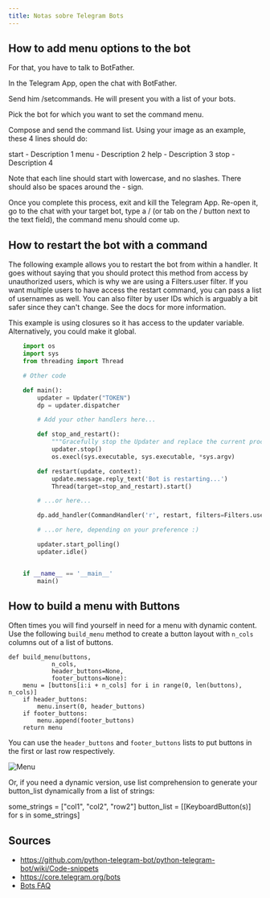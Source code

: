 ```yaml
---
title: Notas sobre Telegram Bots
---
```


## How to add menu options to the bot

For that, you have to talk to BotFather.

In the Telegram App, open the chat with BotFather.

Send him /setcommands. He will present you with a list of your bots.

Pick the bot for which you want to set the command menu.

Compose and send the command list. Using your image as an example, these 4 lines should do:

start - Description 1
menu - Description 2
help - Description 3
stop - Description 4

Note that each line should start with lowercase, and no slashes. There should also be spaces around the - sign.

Once you complete this process, exit and kill the Telegram App. Re-open it, go to the chat with your target bot, type a / (or tab on the / button next to the text field), the command menu should come up.


## How to restart the bot with a command

The following example allows you to restart the bot from within a handler. It goes without saying
that you should protect this method from access by unauthorized users, which is why we are using a
Filters.user filter. If you want multiple users to have access the restart command, you can pass a
list of usernames as well. You can also filter by user IDs which is arguably a bit safer since they
can't change. See the docs for more information.

This example is using closures so it has access to the updater variable. Alternatively, you could
make it global.

```Python
    import os
    import sys
    from threading import Thread

    # Other code

    def main():
        updater = Updater("TOKEN")
        dp = updater.dispatcher

        # Add your other handlers here...

        def stop_and_restart():
            """Gracefully stop the Updater and replace the current process with a new one"""
            updater.stop()
            os.execl(sys.executable, sys.executable, *sys.argv)

        def restart(update, context):
            update.message.reply_text('Bot is restarting...')
            Thread(target=stop_and_restart).start()

        # ...or here...

        dp.add_handler(CommandHandler('r', restart, filters=Filters.user(username='@jh0ker')))

        # ...or here, depending on your preference :)

        updater.start_polling()
        updater.idle()


    if __name__ == '__main__'
        main()
```

## How to build a menu with Buttons

Often times you will find yourself in need for a menu with dynamic content. Use the following
`build_menu` method to create a button layout with `n_cols` columns out of a list of buttons.

    def build_menu(buttons,
                n_cols,
                header_buttons=None,
                footer_buttons=None):
        menu = [buttons[i:i + n_cols] for i in range(0, len(buttons), n_cols)]
        if header_buttons:
            menu.insert(0, header_buttons)
        if footer_buttons:
            menu.append(footer_buttons)
        return menu

You can use the `header_buttons` and `footer_buttons` lists to put buttons in the first or last row
respectively.

![Menu](./art/telegram-menu.png)

Or, if you need a dynamic version, use list comprehension to generate your button_list dynamically from a list of strings:

some_strings = ["col1", "col2", "row2"]
button_list = [[KeyboardButton(s)] for s in some_strings]

## Sources

 - <https://github.com/python-telegram-bot/python-telegram-bot/wiki/Code-snippets>
 - <https://core.telegram.org/bots>
 - [Bots FAQ](https://core.telegram.org/bots/faq#what-messages-will-my-bot-get)
